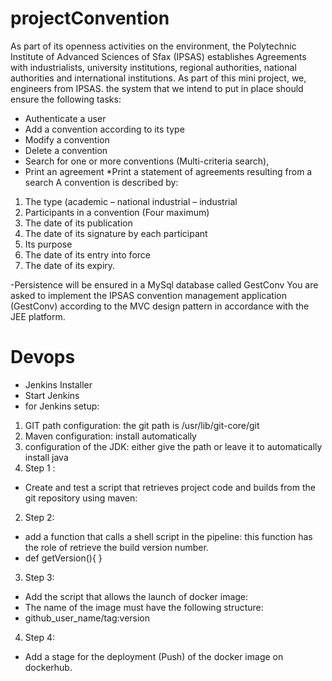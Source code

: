 # projectConvention
As part of its openness activities on the environment, the Polytechnic Institute of Advanced Sciences of Sfax (IPSAS) establishes Agreements with industrialists, university institutions, regional authorities, national authorities and international institutions. As part of this mini project, we, engineers from IPSAS.
the system that we intend to put in place should ensure the following tasks:
* Authenticate a user
* Add a convention according to its type
* Modify a convention
* Delete a convention
* Search for one or more conventions (Multi-criteria search),
* Print an agreement
*Print a statement of agreements resulting from a search
A convention is described by:
1. The type (academic – national industrial – industrial
2. Participants in a convention (Four maximum)
3. The date of its publication
4. The date of its signature by each participant
5. Its purpose
6. The date of its entry into force
7. The date of its expiry.

-Persistence will be ensured in a MySql database called GestConv
You are asked to implement the IPSAS convention management application (GestConv) according to the MVC design pattern in accordance with the JEE platform.
# Devops
* Jenkins Installer
* Start Jenkins
* for Jenkins setup:
1. GIT path configuration: the git path is /usr/lib/git-core/git
2. Maven configuration: install automatically
3. configuration of the JDK: either give the path or leave it to automatically install java
1. Step 1 :
* Create and test a script that retrieves project code and builds from the git repository using maven:
2. Step 2:
* add a function that calls a shell script in the pipeline: this function has the role of retrieve the build version number.
* def getVersion(){ }
3. Step 3:
* Add the script that allows the launch of docker image:
* The name of the image must have the following structure:
* github_user_name/tag:version
4. Step 4:
* Add a stage for the deployment (Push) of the docker image on dockerhub.
